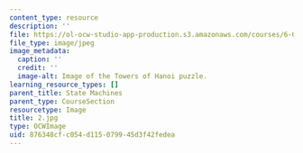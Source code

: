 ```yaml
---
content_type: resource
description: ''
file: https://ol-ocw-studio-app-production.s3.amazonaws.com/courses/6-01sc-introduction-to-electrical-engineering-and-computer-science-i-spring-2011/876348cfc054d115079945d3f42fedea_2.jpg
file_type: image/jpeg
image_metadata:
  caption: ''
  credit: ''
  image-alt: Image of the Towers of Hanoi puzzle.
learning_resource_types: []
parent_title: State Machines
parent_type: CourseSection
resourcetype: Image
title: 2.jpg
type: OCWImage
uid: 876348cf-c054-d115-0799-45d3f42fedea
---
```

